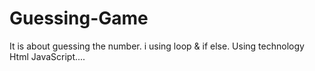 # Guessing-Game
It is about guessing the number.
i  using loop & if else.
Using technology Html JavaScript....
